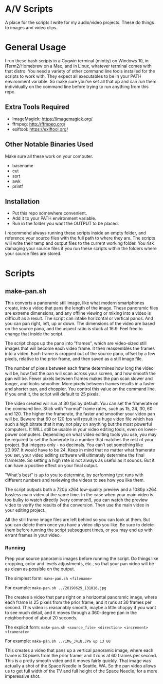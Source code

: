 # A/V Scripts
A place for the scripts I write for my audio/video projects. These do things to images and video clips. 

# General Usage
I run these bash scripts in a Cygwin terminal (mintty) on Windows 10, in iTerm2/Homebrew on a Mac, and in Linux, whatever terminal comes with that distro. You need a variety of other command line tools installed for the scripts to work with. They expect all executables to be in your PATH environment variable. So make sure you've set all that up and can run them individually on the command line before trying to run anything from this repo.

## Extra Tools Required
* ImageMagick: https://imagemagick.org/
* ffmpeg: http://ffmpeg.org/
* exiftool: https://exiftool.org/

## Other Notable Binaries Used
Make sure all these work on your computer.
* basename
* cut
* sort
* awk
* printf

## Installation
* Put this repo somewhere convenient.
* Add it to your PATH environment variable.
* Run in the folder you want the OUTPUT to be placed.

I recommend always running these scripts inside an empty folder, and reference your source files with the full path to where they are. The scripts will write their temp and output files to the current working folder. You risk damaging your source files if you run these scripts within the folders where your source files are stored.

# Scripts
## make-pan.sh
This converts a panoramic still image, like what modern smartphones create, into a video that pans the length of the image.
These panoramic files are extreme dimensions, and any offline viewing or mixing into a video is difficult as a result.  The script can intake horizontal or vertical panos. And you can pan right, left, up or down.  The dimensions of the video are based on the source pano, and the aspect ratio is stuck at 16:9. Feel free to change that inside the script.

The script chops up the pano into "frames", which are video-sized still images that will become each video frame.  It then reassembles the frames into a video. Each frame is cropped out of the source pano, offset by a few pixels, relative to the prior frame, and then saved as a still image file.

The number of pixels between each frame determines how long the video will be, how fast the pan will scan across your screen, and how smooth the pan will be. Fewer pixels between frames makes the pan scan slower and longer, and looks smoother.  More pixels between frames results in a faster and shorter pan, and choppier. You control this value on the command line. If you omit it, the script will default to 25 pixels.

The video created will run at 30 fps by default. You can set the framerate on the command line. Stick with "normal" frame rates, such as 15, 24, 30, 60 and 120. The higher the framerate, the faster and smoother your video pan will be. Beware that 60 or 120 fps will result in a huge video file which has such a high bitrate that it may not play on anything but the most powerful computers. It WILL still be usable in your video editing tools, even on lower-power computers.  Depending on what video editing tools you use, you may be required to set the framerate to a number that matches the rest of your project. But integers only - no decimals. You can't set something like 23.997. It would have to be 24. Keep in mind that no matter what framerate you set, your video editing software will ultimately determine the final framerate.  So setting a high rate is not always as useful as it sounds. But it can have a positive effect on your final output.

"What's best" is up to you to determine, by performing test runs with different numbers and reviewing the videos to see how you like them.

The script outputs both a 720p x264 low-quality preview and a 1080p x264 lossless main video at the same time. In the case when your main video is too bulky to watch directly (very common!), you can watch the preview video to verify the results of the conversion.  Then use the main video in your editing project.

All the still frame image files are left behind so you can look at them. But you can delete them once you have a video clip you like. Be sure to delete them before running the script subsequent times, or you may end up with errant frames in your video.

### Running
Prep your source panoramic images before running the script.  Do things like cropping, color and levels adjustments, etc., so that your pan video will be as clean as possible on the output.

The simplest form:
```make-pan.sh <filename>```

For example: `make-pan.sh ../20190629_131016.jpg`

The creates a video that pans right on a horizontal panoramic image, where each frame is 25 pixels from the prior frame, and it runs at 30 frames per second. This video is reasonably smooth, maybe a little choppy if you want to see much detail, and it moves through a 360-degree pan in the neighborhood of about 20 seconds.

The explicit form:
```make-pan.sh <source_file> <direction> <increment> <framerate>```

For example: `make-pan.sh ../IMG_3418.JPG up 13 60`

This creates a video that pans up a vertical panoramic image, where each frame is 13 pixels from the prior frame, and it runs at 60 frames per second. This is a pretty smooth video and it moves fairly quickly. That image was actually a shot of the Space Needle in Seattle, WA. So the pan video allows us to get full width of the TV and full height of the Space Needle, for a more imperessive shot.
